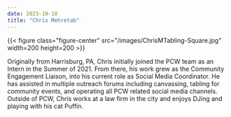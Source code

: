 ```yaml
---
date: 2023-10-18
title: "Chris Mehretab"
---
```


{{< figure class="figure-center" src="/images/ChrisMTabling-Square.jpg" width=200 height=200 >}}  

Originally from Harrisburg, PA, Chris initially joined the PCW team as an Intern in the Summer of 2021. From there, his work grew as the Community Engagement Liaison, into his current role as Social Media Coordinator. He has assisted in multiple outreach forums including canvassing, tabling for community events, and operating all PCW related social media channels. Outside of PCW, Chris works at a law firm in the city and enjoys DJing and playing with his cat Puffin.
